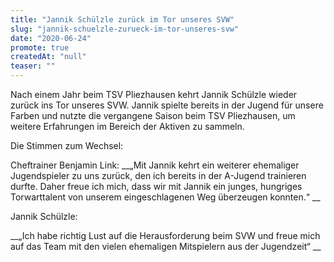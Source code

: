 ```yaml
---
title: "Jannik Schülzle zurück im Tor unseres SVW"
slug: "jannik-schuelzle-zurueck-im-tor-unseres-svw"
date: "2020-06-24"
promote: true
createdAt: "null"
teaser: ""
---
```

<p class="MsoNoSpacing">Nach einem Jahr beim TSV Pliezhausen kehrt Jannik Schülzle wieder zurück ins Tor unseres SVW.  Jannik spielte bereits in der Jugend für unsere Farben und nutzte die vergangene Saison beim TSV Pliezhausen, um weitere Erfahrungen im Bereich der Aktiven zu sammeln.


<p class="MsoNoSpacing">Die Stimmen zum Wechsel:


<p class="MsoNoSpacing">Cheftrainer Benjamin Link:  __„Mit Jannik kehrt ein weiterer ehemaliger Jugendspieler zu uns zurück, den ich bereits in der A-Jugend trainieren durfte. Daher freue ich mich, dass wir mit Jannik ein junges, hungriges Torwarttalent von unserem eingeschlagenen Weg überzeugen konnten.“ __


<p class="MsoNoSpacing">Jannik Schülzle:


<p class="MsoNoSpacing"> __„Ich habe richtig Lust auf die Herausforderung beim SVW und freue mich auf das Team mit den vielen ehemaligen Mitspielern aus der Jugendzeit“ __
